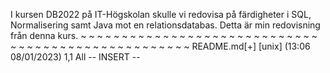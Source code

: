 I kursen DB2022 på IT-Högskolan skulle vi redovisa på färdigheter i SQL, Normalisering samt Java mot en relationsdatabas. 
Detta är min redovisning från denna kurs.
~
~
~
~
~
~
~
~
~
~
~
~
~
~
~
~
~
~
~
~
~
~
~
~
~
~
~
~
~
~
~
~
~
~
~
~
~
~
~
~
~
~
~
~
~
~
~
~
~
~
~
README.md[+] [unix] (13:06 08/01/2023)                                                                                                                                                                     1,1 All
-- INSERT --

